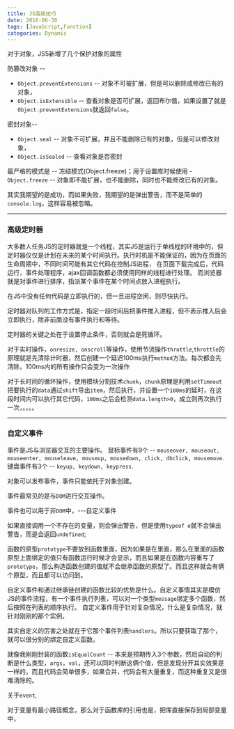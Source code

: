 ```yaml
---
title: JS高级技巧
date: 2016-06-30
tags: [JavaScript,Function]
categories: Dynamic
---
```


对于对象，JS5新增了几个保护对象的属性

防篡改对象 --  
- `Object.preventExtensions` -- 对象不可被扩展，但是可以删除或修改已有的对象，
- `Object.isExtensible` -- 查看对象是否可扩展，返回布尔值，如果设置了就是`Object.preventExtensions`就返回`false`。

密封对象--
- `Object.seal` -- 对象不可扩展，并且不能删除已有的对象，但是可以修改对象，
- `Object.isSealed` -- 查看对象是否密封

最严格的模式是 -- 冻结模式(Object.freeze)；用于设置库时候使用
-`Object.freeze` -- 对象即不能扩展，也不能删除，同时也不能修改已有的对象。

其实我期望的是成功，而如果失败，我期望的是弹出警告，而不是简单的`console.log`，这样容易被忽略。

---

### 高级定时器

大多数人任务JS的定时器就是一个线程，其实JS是运行于单线程的环境中的，但定时器仅仅是计划在未来的某个时间执行。执行时机是不能保证的，因为在页面的生命周期中，不同时间可能有其它代码在控制JS进程，
在页面下载完成后，代码运行，事件处理程序，ajax回调函数都必须使用同样的线程进行处理。
而浏览器就是对事件进行排序，指派某个事件在某个时间点放入进程执行。

在JS中没有任何代码是立即执行的，但一旦进程空闲，则尽快执行。

定时器对队列的工作方式是，指定一段时间后把事件推入进程，但不表示推入后会立即执行，除非前面没有事件执行和等待。

定时器的关键之处在于设置停止条件，否则就会是死循环。

对于实时操作，`onresize, onscroll`等操作，使用节流操作`throttle`,`throttle`的原理就是先清除计时器，然后创建一个延迟100ms执行`method`方法。每次都会先清除，100ms内的所有操作只会变为一次操作

对于长时间的循环操作，使用模块分割技术`chunk`，`chunk`原理是利用`setTimeout`把要执行的`data`通过`shift`导出`item`，然后执行，并设置一个`100ms`的延时，在这段时间内可以执行其它代码，`100ms`之后会检测`data.length>0`，成立则再次执行一次，。。。。

---

### 自定义事件

事件是JS与浏览器交互的主要操作。
鼠标事件有9个 -- `mouseover, mouseout, mouseenter, mouseleave, mouseup, mousedown, click, dbclick, mousemove`.
键盘事件有3个 -- `keyup, keydown, keypress`.

对象可以发布事件，事件只能依托于对象创建。

事件最常见的是与`DOM`进行交互操作。

事件也可以用于非`DOM`中，---自定义事件

如果直接调用一个不存在的变量，则会弹出警告，但是使用`typeof e`就不会弹出警告，而是会返回`undefined`;

函数的原型`prototype`不要放到函数里面，因为如果是在里面，那么在里面的函数原型上面绑定的值只有函数运行时候才会显示，而且如果是在函数内容重写了`prototype`，那么构造函数创建的值就不会继承函数的原型了。而且这样就会有俩个原型，而且都可以访问到。

自定义事件和通过继承链创建的函数比较的优势是什么。自定义事情其实是模仿JS的事件流程，有一个事件执行列表，可以对一个类型`message`绑定多个函数，然后按照在列表的顺序执行。
自定义事件用于针对复杂情况，什么是复杂情况，就针对刚刚的那个实例，

其实自定义的厉害之处就在于它那个事件列表`handlers`。所以只要获取了那个，就可以很分别的绑定自定义函数。

就像我刚刚封装的函数`isEqualCount` -- 本来是预期传入3个参数，然后自动的判断是什么类型，`args`，`val`，还可以同时判断这俩个值，但是发现分开其实效果是一样的，而且代码会简单很多，如果合并，代码会有大量重复，而这种重复又是很难清除的。

关于`event`,

对于变量有最小路径概念，那么对于函数库的引用也是，把库直接保存到局部变量中，